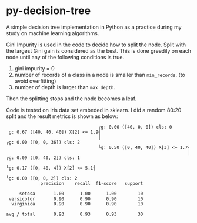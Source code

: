 # py-decision-tree

A simple decision tree implementation in Python as a practice
during my study on machine learning algorithms.

Gini Impurity is used in the code to decide how to split the node.
Split with the largest Gini gain is considered as the best.
This is done greedily on each node until any of the following conditions is true.

1. gini impurity = 0
2. number of records of a class in a node is smaller than `min_records`.
(to avoid overfitting)
3. number of depth is larger than `max_depth`.

Then the splitting stops and the node becomes a leaf.

Code is tested on Iris data set embeded in sklearn.
I did a random 80:20 split and the result metrics is shown as below:

```plain
                                   ┌g: 0.00 ([40, 0, 0]) cls: 0
 g: 0.67 ([40, 40, 40]) X[2] <= 1.9┤
                                   │                                 ┌g: 0.00 ([0, 0, 36]) cls: 2
                                   └g: 0.50 ([0, 40, 40]) X[3] <= 1.7┤
                                                                     │                                ┌g: 0.09 ([0, 40, 2]) cls: 1
                                                                     └g: 0.17 ([0, 40, 4]) X[2] <= 5.1┤
                                                                                                      └g: 0.00 ([0, 0, 2]) cls: 2
             precision    recall  f1-score   support

     setosa       1.00      1.00      1.00        10
 versicolor       0.90      0.90      0.90        10
  virginica       0.90      0.90      0.90        10

avg / total       0.93      0.93      0.93        30
```